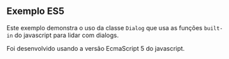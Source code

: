 ## Exemplo ES5

Este exemplo demonstra o uso da classe `Dialog` que usa as funções `built-in`
do javascript para lidar com dialogs.

Foi desenvolvido usando a versão EcmaScript 5 do javascript.
